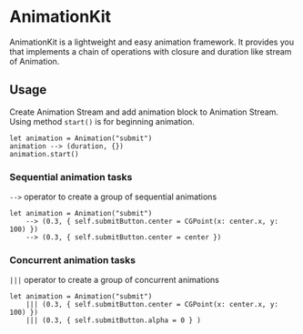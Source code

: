 # AnimationKit

AnimationKit is a lightweight and easy animation framework.
It provides you that implements a chain of operations with closure and duration like stream of Animation.

## Usage

Create Animation Stream and add animation block to Animation Stream. Using method `start()` is for beginning animation.

```
let animation = Animation("submit")
animation --> (duration, {})
animation.start()
```

### Sequential animation tasks
`-->`  operator to create a group of sequential animations
```
let animation = Animation("submit")
    --> (0.3, { self.submitButton.center = CGPoint(x: center.x, y: 100) })
    --> (0.3, { self.submitButton.center = center })
```

### Concurrent animation tasks
`|||`  operator to create a group of concurrent animations
```
let animation = Animation("submit")
    ||| (0.3, { self.submitButton.center = CGPoint(x: center.x, y: 100) })
    ||| (0.3, { self.submitButton.alpha = 0 } )
```

